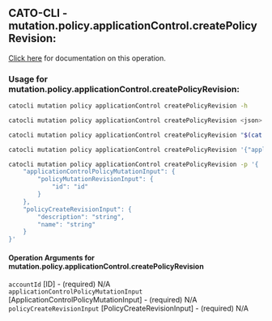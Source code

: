 
## CATO-CLI - mutation.policy.applicationControl.createPolicyRevision:
[Click here](https://api.catonetworks.com/documentation/#mutation-mutation.policy.applicationControl.createPolicyRevision) for documentation on this operation.

### Usage for mutation.policy.applicationControl.createPolicyRevision:

```bash
catocli mutation policy applicationControl createPolicyRevision -h

catocli mutation policy applicationControl createPolicyRevision <json>

catocli mutation policy applicationControl createPolicyRevision "$(cat < mutation.policy.applicationControl.createPolicyRevision.json)"

catocli mutation policy applicationControl createPolicyRevision '{"applicationControlPolicyMutationInput":{"policyMutationRevisionInput":{"id":"id"}},"policyCreateRevisionInput":{"description":"string","name":"string"}}'

catocli mutation policy applicationControl createPolicyRevision -p '{
    "applicationControlPolicyMutationInput": {
        "policyMutationRevisionInput": {
            "id": "id"
        }
    },
    "policyCreateRevisionInput": {
        "description": "string",
        "name": "string"
    }
}'
```

#### Operation Arguments for mutation.policy.applicationControl.createPolicyRevision ####

`accountId` [ID] - (required) N/A    
`applicationControlPolicyMutationInput` [ApplicationControlPolicyMutationInput] - (required) N/A    
`policyCreateRevisionInput` [PolicyCreateRevisionInput] - (required) N/A    
